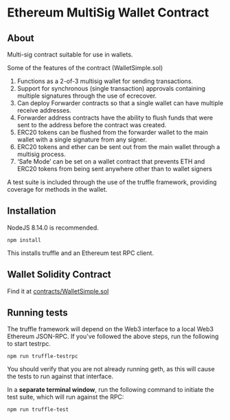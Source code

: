 # Ethereum MultiSig Wallet Contract

## About

Multi-sig contract suitable for use in wallets. 

Some of the features of the contract (WalletSimple.sol)

1. Functions as a 2-of-3 multisig wallet for sending transactions.
2. Support for synchronous (single transaction) approvals containing multiple signatures through the use of ecrecover.
3. Can deploy Forwarder contracts so that a single wallet can have multiple receive addresses. 
4. Forwarder address contracts have the ability to flush funds that were sent to the address before the contract was created.
5. ERC20 tokens can be flushed from the forwarder wallet to the main wallet with a single signature from any signer.
6. ERC20 tokens and ether can be sent out from the main wallet through a multisig process.
7. ‘Safe Mode’ can be set on a wallet contract that prevents ETH and ERC20 tokens from being sent anywhere other than to wallet signers


A test suite is included through the use of the truffle framework, providing coverage for methods in the wallet.

## Installation

NodeJS 8.14.0 is recommended.

```shell
npm install
```

This installs truffle and an Ethereum test RPC client.

## Wallet Solidity Contract

Find it at [contracts/WalletSimple.sol](contracts/WalletSimple.sol)

## Running tests

The truffle framework will depend on the Web3 interface to a local Web3 Ethereum JSON-RPC. If you've followed the above steps, run the following to start testrpc. 

```shell
npm run truffle-testrpc
```

You should verify that you are not already running geth, as this will cause the tests to run against that interface. 

In a **separate terminal window**, run the following command to initiate the test suite, which will run against the RPC:

```shell
npm run truffle-test
```
